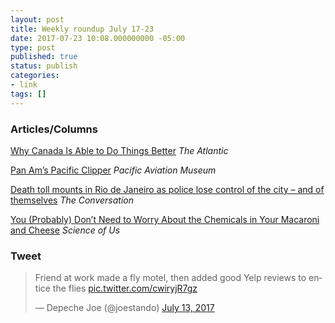 ```yaml
---
layout: post
title: Weekly roundup July 17-23
date: 2017-07-23 10:08.000000000 -05:00
type: post
published: true
status: publish
categories:
- link
tags: []
---
```


### Articles/Columns

[Why Canada Is Able to Do Things Better](https://www.theatlantic.com/business/archive/2017/07/canada-america-taxes/533847/ "Why Canada Is Able to Do Things Better. By Jonathan Kay") *The Atlantic*

[Pan Am’s Pacific Clipper](http://www.pacificaviationmuseum.org/pearl-harbor-blog/pan-ams-pacific-clippers/ "Pan Am’s Pacific Clipper") *Pacific Aviation Museum*

[Death toll mounts in Rio de Janeiro as police lose control of the city – and of themselves](http://theconversation.com/death-toll-mounts-in-rio-de-janeiro-as-police-lose-control-of-the-city-and-of-themselves-80862 "Death toll mounts in Rio de Janeiro as police lose control of the city – and of themselves. By Silvia Ramos") *The Conversation*

[You (Probably) Don’t Need to Worry About the Chemicals in Your Macaroni and Cheese](http://nymag.com/scienceofus/2017/07/chemicals-macaroni-and-cheese.html "You (Probably) Don’t Need to Worry About the Chemicals in Your Macaroni and Cheese. By Jesse Singal") *Science of Us*

### Tweet

<blockquote class="twitter-tweet" data-lang="en"><p lang="en" dir="ltr">Friend at work made a fly motel, then added good Yelp reviews to entice the flies <a href="https://t.co/cwiryjR7gz">pic.twitter.com/cwiryjR7gz</a></p>&mdash; Depeche Joe (@joestando) <a href="https://twitter.com/joestando/status/885568450126589952">July 13, 2017</a></blockquote> <script async src="//platform.twitter.com/widgets.js" charset="utf-8"></script>